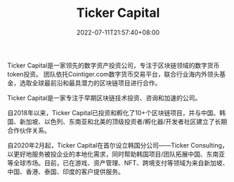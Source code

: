 ﻿---
weight: 
title: "Ticker Capital"
description: "Ticker Capital是一家领先的数字资产投资公司，专注于区块链领域的数字货币token投资"
date: 2022-07-11T21:57:40+08:00
lastmod: 2022-07-11T16:45:40+08:00
draft: false
authors: ["浮尘"]
featuredImage: "ticker-capital.png"
link: "https://www.ticker.capital/"
tags: ["投资机构","Ticker Capital"]
categories: ["navigation"]
navigation: ["投资机构"]
lightgallery: true
toc: true
pinned: false
recommend: false
recommend1: false
---
Ticker Capital是一家领先的数字资产投资公司，专注于区块链领域的数字货币token投资。
团队依托Cointiger.com数字货币交易平台，联合行业海内外领头基金，选取全球最前沿和最具潜力的区块链项目进行合作。

Ticker Capital是一家专注于早期区块链技术投资、咨询和加速的公司。

自2018年以来，Ticker Capital已投资和孵化了10+个区块链项目，并与中国、韩国、新加坡、以色列、东南亚和北美的顶级投资者/孵化器/开发者社区建立了长期合作伙伴关系。

自2020年2月起，Ticker Capital在首尔设立韩国分公司——Ticker Consulting，以更好地服务被投企业的本地化需求，同时帮助韩国项目/团队拓展中国、东南亚等全球市场。目前，已在游戏、资产管理、NFT、跨境支付等领域为来自新加坡、中国、香港、泰国、印度的客户提供服务。 